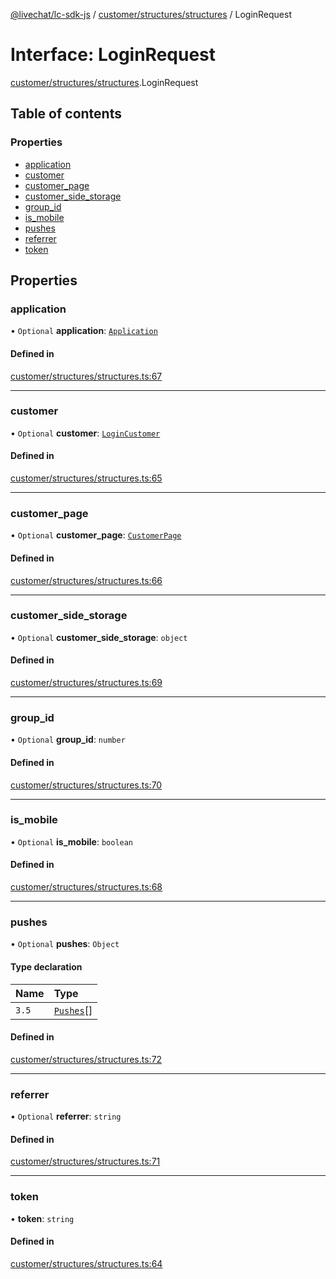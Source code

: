 [@livechat/lc-sdk-js](../README.md) / [customer/structures/structures](../modules/customer_structures_structures.md) / LoginRequest

# Interface: LoginRequest

[customer/structures/structures](../modules/customer_structures_structures.md).LoginRequest

## Table of contents

### Properties

- [application](customer_structures_structures.LoginRequest.md#application)
- [customer](customer_structures_structures.LoginRequest.md#customer)
- [customer\_page](customer_structures_structures.LoginRequest.md#customer_page)
- [customer\_side\_storage](customer_structures_structures.LoginRequest.md#customer_side_storage)
- [group\_id](customer_structures_structures.LoginRequest.md#group_id)
- [is\_mobile](customer_structures_structures.LoginRequest.md#is_mobile)
- [pushes](customer_structures_structures.LoginRequest.md#pushes)
- [referrer](customer_structures_structures.LoginRequest.md#referrer)
- [token](customer_structures_structures.LoginRequest.md#token)

## Properties

### application

• `Optional` **application**: [`Application`](customer_structures_structures.Application.md)

#### Defined in

[customer/structures/structures.ts:67](https://github.com/livechat/lc-sdk-js/blob/10347df/src/customer/structures/structures.ts#L67)

___

### customer

• `Optional` **customer**: [`LoginCustomer`](customer_structures_structures.LoginCustomer.md)

#### Defined in

[customer/structures/structures.ts:65](https://github.com/livechat/lc-sdk-js/blob/10347df/src/customer/structures/structures.ts#L65)

___

### customer\_page

• `Optional` **customer\_page**: [`CustomerPage`](customer_structures_structures.CustomerPage.md)

#### Defined in

[customer/structures/structures.ts:66](https://github.com/livechat/lc-sdk-js/blob/10347df/src/customer/structures/structures.ts#L66)

___

### customer\_side\_storage

• `Optional` **customer\_side\_storage**: `object`

#### Defined in

[customer/structures/structures.ts:69](https://github.com/livechat/lc-sdk-js/blob/10347df/src/customer/structures/structures.ts#L69)

___

### group\_id

• `Optional` **group\_id**: `number`

#### Defined in

[customer/structures/structures.ts:70](https://github.com/livechat/lc-sdk-js/blob/10347df/src/customer/structures/structures.ts#L70)

___

### is\_mobile

• `Optional` **is\_mobile**: `boolean`

#### Defined in

[customer/structures/structures.ts:68](https://github.com/livechat/lc-sdk-js/blob/10347df/src/customer/structures/structures.ts#L68)

___

### pushes

• `Optional` **pushes**: `Object`

#### Type declaration

| Name | Type |
| :------ | :------ |
| `3.5` | [`Pushes`](../enums/customer_structures_pushes.Pushes.md)[] |

#### Defined in

[customer/structures/structures.ts:72](https://github.com/livechat/lc-sdk-js/blob/10347df/src/customer/structures/structures.ts#L72)

___

### referrer

• `Optional` **referrer**: `string`

#### Defined in

[customer/structures/structures.ts:71](https://github.com/livechat/lc-sdk-js/blob/10347df/src/customer/structures/structures.ts#L71)

___

### token

• **token**: `string`

#### Defined in

[customer/structures/structures.ts:64](https://github.com/livechat/lc-sdk-js/blob/10347df/src/customer/structures/structures.ts#L64)
